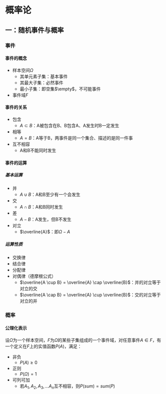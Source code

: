 # 概率论

## 一：随机事件与概率

### 事件

#### 事件的概念

- 样本空间$\Omega$
  - 其单元素子集：基本事件
  - 其最大子集：必然事件
  - 最小子集：即空集$\empty$，不可能事件
- 事件域$F$

#### 事件的关系

- 包含
  - $A\subset B$：A被包含在B、B包含A、A发生时B一定发生
- 相等
  - $A=B$：A等于B，两事件是同一个集合、描述的是同一件事
- 互不相容
  - A和B不能同时发生

#### 事件的运算

##### 基本运算

- 并
  - $A \cup B$：A和B至少有一个会发生
- 交
  - $A \cap B$：A和B同时发生
- 差
  - $A-B$：A发生，但B不发生
- 对立
  - $\overline{A}$：即$\Omega - A$

##### 运算性质

- 交换律
- 结合律
- 分配律
- 对偶律（德摩根公式）
  - $\overline{A \cup B} = \overline{A} \cap \overline{B}$：并的对立等于对立的交
  - $\overline{A \cap B} = \overline{A} \cup \overline{B}$：交的对立等于对立的并

### 概率

#### 公理化表示

设$\Omega$为一个样本空间，$F$为$\Omega$的某些子集组成的一个事件域，对任意事件$A \in F$，有一个定义在$F$上的实值函数$P(A)$，满足：

- 非负
  - $P(A) \ge 0$
- 正则
  - $P(\Omega) = 1$
- 可列可加
  - 若$A_1,A_2,A_3,...A_n$互不相容，则$P(sum) = sum(P)$